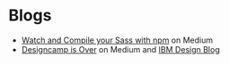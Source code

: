 # Blogs

* [Watch and Compile your Sass with npm](https://medium.com/@brianhan/watch-compile-your-sass-with-npm-9ba2b878415b#.9wywxrqu2) on Medium
* [Designcamp is Over](https://medium.com/@brianhan/designcamp-is-over-68190d86606e#.4krpqlace) on Medium and [IBM Design Blog](http://www.ibm.com/design/blog-page.shtml?designcamp)
